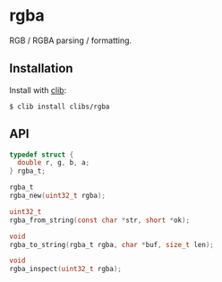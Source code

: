 
# rgba

  RGB / RGBA parsing / formatting.

## Installation

  Install with [clib](https://github.com/clibs/clib):

```
$ clib install clibs/rgba
```

## API

```c
typedef struct {
  double r, g, b, a;
} rgba_t;

rgba_t
rgba_new(uint32_t rgba);

uint32_t
rgba_from_string(const char *str, short *ok);

void
rgba_to_string(rgba_t rgba, char *buf, size_t len);

void
rgba_inspect(uint32_t rgba);
```
